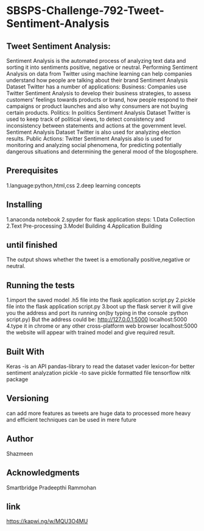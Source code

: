 # SBSPS-Challenge-792-Tweet-Sentiment-Analysis
Tweet Sentiment Analysis:
-------------------------
Sentiment Analysis is the automated process of analyzing text data and sorting it into sentiments positive, negative or neutral.
Performing Sentiment Analysis on data from Twitter using machine learning can help companies understand how people are talking about their brand
Sentiment Analysis Dataset Twitter has a number of applications:
Business: Companies use Twitter Sentiment Analysis to develop their business strategies, to assess customers’ feelings towards products or brand, how people respond to their campaigns or product launches and also why consumers are not buying certain products.
Politics: In politics Sentiment Analysis Dataset Twitter is used to keep track of political views, to detect consistency and inconsistency between statements and actions at the government level. Sentiment Analysis Dataset Twitter is also used for analyzing election results.
Public Actions: Twitter Sentiment Analysis also is used for monitoring and analyzing social phenomena, for predicting potentially dangerous situations and determining the general mood of the blogosphere.


Prerequisites
-------------
1.language:python,html,css
2.deep learning concepts

Installing
----------
1.anaconda notebook
2.spyder for flask application
steps:
1.Data  Collection
2.Text Pre-processing
3.Model Building
4.Application Building


until finished
--------------
The output shows whether the tweet is a emotionally positive,negative or neutral.

Running the tests
-----------------
1.import the saved model .h5 file into the flask application script.py 
2.pickle file into the flask application script.py
3.boot up the flask server it will give you the address and port its running on(by typing in the console :python script.py)
 But the address could be:
 http://127.0.0.1:5000
 localhost:5000
4.type it in chrome or any other cross-platform web browser localhost:5000
  the website will appear with trained model and give required result.

Built With
----------
Keras -is an API 
pandas-library to read the dataset
vader lexicon-for better sentiment analyzation
pickle -to save pickle formatted file
tensorflow
nltk package

Versioning
----------
can add more features as tweets are huge data to processed more heavy and efficient techniques can be used in mere future

Author
-------
Shazmeen

Acknowledgments
---------------
Smartbridge 
Pradeepthi
Rammohan


link
----
https://kapwi.ng/w/MQU3O4MU
